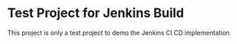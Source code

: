 # Test Project for Jenkins Build

This project is only a test project to demo the Jenkins CI CD implementation

